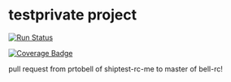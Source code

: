 # testprivate project

[![Run Status](https://rcapi.shippable.com/projects/59b0ff4b642fbd05003dc1d7/badge?branch=master)](https://rcapp.shippable.com/github/bell-rc/testprivate)

[![Coverage Badge](https://rcapi.shippable.com/projects/59b0ff4b642fbd05003dc1d7/coverageBadge?branch=master)](https://rcapp.shippable.com/github/bell-rc/testprivate)

pull request from prtobell of shiptest-rc-me to master of bell-rc!
